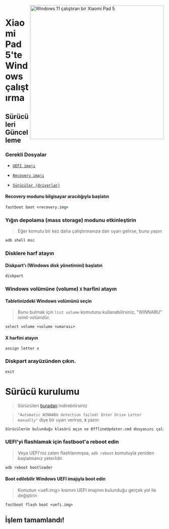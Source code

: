 <img align="right" src="https://raw.githubusercontent.com/erdilS/Port-Windows-11-Xiaomi-Pad-5/main/nabu.png" width="425" alt="Windows 11 çalıştıran bir Xiaomi Pad 5">

# Xiaomi Pad 5'te Windows çalıştırma

## Sürücüleri Güncelleme

### Gerekli Dosyalar

- [```UEFI imajı```](https://github.com/erdilS/Port-Windows-11-Xiaomi-Pad-5/releases/download/UEFI/uefi-v3.img)
  
- [```Recovery imajı```](https://github.com/erdilS/Port-Windows-11-Xiaomi-Pad-5/releases/download/1.0/recovery.img)
  
- [```Sürücüler (driverlar)```](https://github.com/map220v/MiPad5-Drivers/releases/latest)

#### Recovery modunu bilgisayar aracılığıyla başlatın

```cmd
fastboot boot <recovery.img>
```


### Yığın depolama (mass storage) modunu etkinleştirin
> Eğer komutu bir kez daha çalıştırmanıza dair uyarı gelirse, bunu yapın
```cmd
adb shell msc
```


### Disklere harf atayın

  
#### Diskpart'ı (Windows disk yönetimini) başlatın

```cmd
diskpart
```


### Windows volümüne (volume) `X` harfini atayın

#### Tabletinizdeki Windows volümünü seçin
> Bunu bulmak için `list volume` komutunu kullanabilirsiniz, "WINNABU" isimli volümdür.

```diskpart
select volume <volume numarası>
```

#### X harfini atayın

```diskpart
assign letter x
```

### Diskpart arayüzünden çıkın.

```diskpart
exit
```

# Sürücü kurulumu

> Sürücüleri [buradan](https://github.com/map220v/MiPad5-Drivers/releases/latest) indirebilirsiniz

> `"Automatic WINNABU detection failed! Enter Drive Letter manually"` diye bir uyarı verirse, **`X`** yazın   

```cmd
Sürücülerün bulunduğu klasörü açın ve OfflineUpdater.cmd dosyasını çalıştırın
```
  
### UEFI'yi flashlamak için fastboot'a reboot edin
> Veya UEFI'niz zaten flashlanmışsa, ```adb reboot``` komutuyla yeniden başlatmanız yeterlidir.
```cmd
adb reboot bootloader
```

#### Boot edilebilir Windows UEFI imajıyla boot edin
> Komutun <uefi.img> kısmını UEFI imajının bulunduğu gerçek yol ile değiştirin
```
fastboot flash boot <uefi.img>
```


## İşlem tamamlandı!
